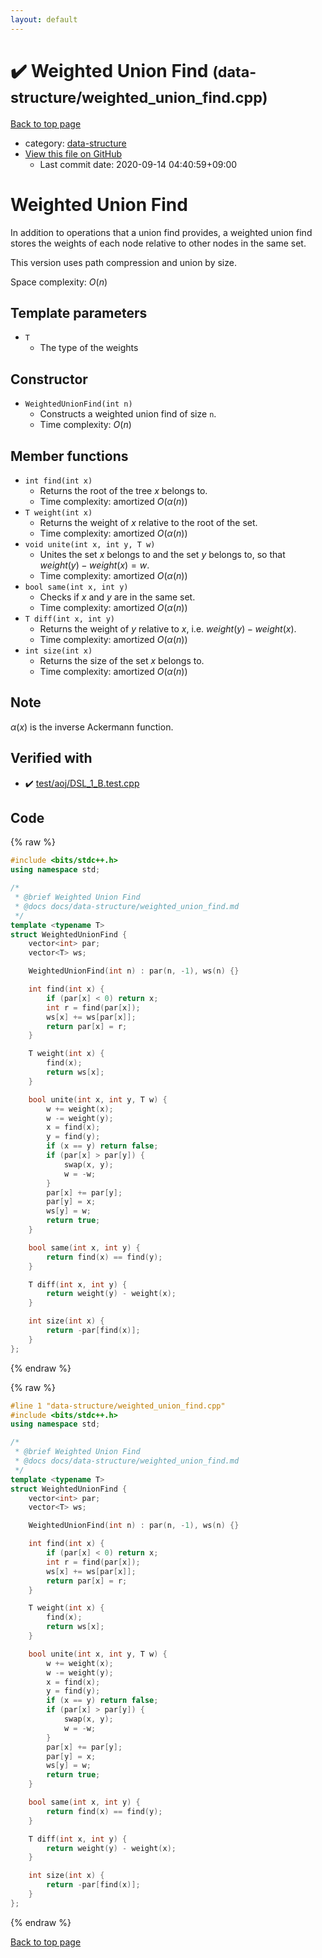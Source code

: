 ```yaml
---
layout: default
---
```


<!-- mathjax config similar to math.stackexchange -->
<script type="text/javascript" async
  src="https://cdnjs.cloudflare.com/ajax/libs/mathjax/2.7.5/MathJax.js?config=TeX-MML-AM_CHTML">
</script>
<script type="text/x-mathjax-config">
  MathJax.Hub.Config({
    TeX: { equationNumbers: { autoNumber: "AMS" }},
    tex2jax: {
      inlineMath: [ ['$','$'] ],
      processEscapes: true
    },
    "HTML-CSS": { matchFontHeight: false },
    displayAlign: "left",
    displayIndent: "2em"
  });
</script>

<script type="text/javascript" src="https://cdnjs.cloudflare.com/ajax/libs/jquery/3.4.1/jquery.min.js"></script>
<script src="https://cdn.jsdelivr.net/npm/jquery-balloon-js@1.1.2/jquery.balloon.min.js" integrity="sha256-ZEYs9VrgAeNuPvs15E39OsyOJaIkXEEt10fzxJ20+2I=" crossorigin="anonymous"></script>
<script type="text/javascript" src="../../assets/js/copy-button.js"></script>
<link rel="stylesheet" href="../../assets/css/copy-button.css" />


# :heavy_check_mark: Weighted Union Find <small>(data-structure/weighted_union_find.cpp)</small>

<a href="../../index.html">Back to top page</a>

* category: <a href="../../index.html#36397fe12f935090ad150c6ce0c258d4">data-structure</a>
* <a href="{{ site.github.repository_url }}/blob/master/data-structure/weighted_union_find.cpp">View this file on GitHub</a>
    - Last commit date: 2020-09-14 04:40:59+09:00




# Weighted Union Find

In addition to operations that a union find provides, a weighted union find stores the weights of each node relative to other nodes in the same set.

This version uses path compression and union by size.

Space complexity: $O(n)$

## Template parameters

- `T`
    - The type of the weights

## Constructor

- `WeightedUnionFind(int n)`
    - Constructs a weighted union find of size `n`.
    - Time complexity: $O(n)$

## Member functions

- `int find(int x)`
    - Returns the root of the tree $x$ belongs to.
    - Time complexity: $\mathrm{amortized}\ O(\alpha(n))$
- `T weight(int x)`
    - Returns the weight of $x$ relative to the root of the set.
    - Time complexity: $\mathrm{amortized}\ O(\alpha(n))$
- `void unite(int x, int y, T w)`
    - Unites the set $x$ belongs to and the set $y$ belongs to, so that $weight(y) - weight(x) = w$.
    - Time complexity: $\mathrm{amortized}\ O(\alpha(n))$
- `bool same(int x, int y)`
    - Checks if $x$ and $y$ are in the same set.
    - Time complexity: $\mathrm{amortized}\ O(\alpha(n))$
- `T diff(int x, int y)`
    - Returns the weight of $y$ relative to $x$, i.e. $weight(y) - weight(x)$.
    - Time complexity: $\mathrm{amortized}\ O(\alpha(n))$
- `int size(int x)`
    - Returns the size of the set $x$ belongs to.
    - Time complexity: $\mathrm{amortized}\ O(\alpha(n))$

## Note

$\alpha(x)$ is the inverse Ackermann function.

## Verified with

* :heavy_check_mark: <a href="../../verify/test/aoj/DSL_1_B.test.cpp.html">test/aoj/DSL_1_B.test.cpp</a>


## Code

<a id="unbundled"></a>
{% raw %}
```cpp
#include <bits/stdc++.h>
using namespace std;

/*
 * @brief Weighted Union Find
 * @docs docs/data-structure/weighted_union_find.md
 */
template <typename T>
struct WeightedUnionFind {
    vector<int> par;
    vector<T> ws;

    WeightedUnionFind(int n) : par(n, -1), ws(n) {}

    int find(int x) {
        if (par[x] < 0) return x;
        int r = find(par[x]);
        ws[x] += ws[par[x]];
        return par[x] = r;
    }

    T weight(int x) {
        find(x);
        return ws[x];
    }

    bool unite(int x, int y, T w) {
        w += weight(x);
        w -= weight(y);
        x = find(x);
        y = find(y);
        if (x == y) return false;
        if (par[x] > par[y]) {
            swap(x, y);
            w = -w;
        }
        par[x] += par[y];
        par[y] = x;
        ws[y] = w;
        return true;
    }

    bool same(int x, int y) {
        return find(x) == find(y);
    }

    T diff(int x, int y) {
        return weight(y) - weight(x);
    }

    int size(int x) {
        return -par[find(x)];
    }
};
```
{% endraw %}

<a id="bundled"></a>
{% raw %}
```cpp
#line 1 "data-structure/weighted_union_find.cpp"
#include <bits/stdc++.h>
using namespace std;

/*
 * @brief Weighted Union Find
 * @docs docs/data-structure/weighted_union_find.md
 */
template <typename T>
struct WeightedUnionFind {
    vector<int> par;
    vector<T> ws;

    WeightedUnionFind(int n) : par(n, -1), ws(n) {}

    int find(int x) {
        if (par[x] < 0) return x;
        int r = find(par[x]);
        ws[x] += ws[par[x]];
        return par[x] = r;
    }

    T weight(int x) {
        find(x);
        return ws[x];
    }

    bool unite(int x, int y, T w) {
        w += weight(x);
        w -= weight(y);
        x = find(x);
        y = find(y);
        if (x == y) return false;
        if (par[x] > par[y]) {
            swap(x, y);
            w = -w;
        }
        par[x] += par[y];
        par[y] = x;
        ws[y] = w;
        return true;
    }

    bool same(int x, int y) {
        return find(x) == find(y);
    }

    T diff(int x, int y) {
        return weight(y) - weight(x);
    }

    int size(int x) {
        return -par[find(x)];
    }
};

```
{% endraw %}

<a href="../../index.html">Back to top page</a>

